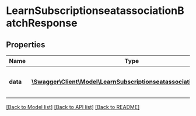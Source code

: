 # LearnSubscriptionseatassociationBatchResponse

## Properties
Name | Type | Description | Notes
------------ | ------------- | ------------- | -------------
**data** | [**\Swagger\Client\Model\LearnSubscriptionseatassociationBatchData[]**](LearnSubscriptionseatassociationBatchData.md) | Array containing the result status | 

[[Back to Model list]](../README.md#documentation-for-models) [[Back to API list]](../README.md#documentation-for-api-endpoints) [[Back to README]](../README.md)


